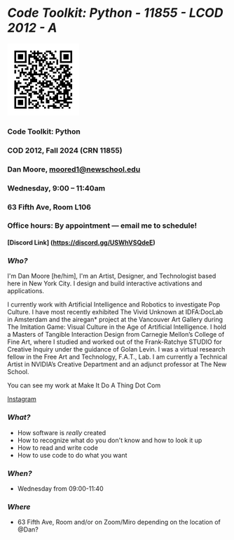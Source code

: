 #  ___Code Toolkit: Python - 11855 - LCOD 2012 - A___

![QR CODE](img/github.png)

### Code Toolkit: Python
### COD 2012, Fall 2024 (CRN 11855)
### Dan Moore, moored1@newschool.edu
### Wednesday, 9:00 – 11:40am
### 63 Fifth Ave, Room L106
### Office hours: By appointment — email me to schedule!

#### [Discord Link] (https://discord.gg/USWhVSQdeE)

### _Who?_
I'm Dan Moore [he/him], I'm an Artist, Designer, and Technologist based here in New York City. I design and build interactive activations and applications.

I currently work with Artificial Intelligence and Robotics to investigate Pop Culture. I have most recently exhibited The Vivid Unknown at IDFA:DocLab in Amsterdam and the airegan* project at the Vancouver Art Gallery during The Imitation Game: Visual Culture in the Age of Artificial Intelligence. I hold a Masters of Tangible Interaction Design from Carnegie Mellon’s College of Fine Art, where I studied and worked out of the Frank-Ratchye STUDIO for Creative Inquiry under the guidance of Golan Levin. I was a virtual research fellow in the Free Art and Technology, F.A.T., Lab. I am currently a Technical Artist in NVIDIA’s Creative Department and an adjunct professor at The New School.

You can see my work at Make It Do A Thing Dot Com

[Instagram](http://instagram.com/dan.zeeeman)

### _What?_
- How software is _really_ created
- How to recognize what do you don't know and how to look it up
- How to read and write code
- How to use code to do what you want
### _When?_
- Wednesday from 09:00-11:40
### _Where_
- 63 Fifth Ave, Room and/or on Zoom/Miro depending on the location of @Dan? 

